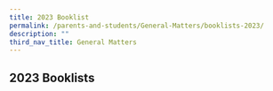 ```yaml
---
title: 2023 Booklist
permalink: /parents-and-students/General-Matters/booklists-2023/
description: ""
third_nav_title: General Matters
---
```


## 2023 Booklists

